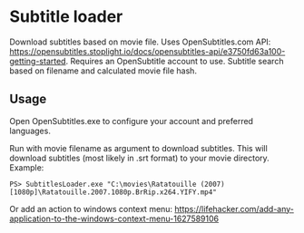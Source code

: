 # Subtitle loader

Download subtitles based on movie file.
Uses OpenSubtitles.com API: https://opensubtitles.stoplight.io/docs/opensubtitles-api/e3750fd63a100-getting-started. Requires an OpenSubtitle account to use. Subtitle search based on filename and calculated movie file hash.

## Usage
Open OpenSubtitles.exe to configure your account and preferred languages.

Run with movie filename as argument to download subtitles. This will download subtitles (most likely in .srt format) to your movie directory. Example:

``` PS> SubtitlesLoader.exe "C:\movies\Ratatouille (2007) [1080p]\Ratatouille.2007.1080p.BrRip.x264.YIFY.mp4" ```


Or add an action to windows context menu:
https://lifehacker.com/add-any-application-to-the-windows-context-menu-1627589106

